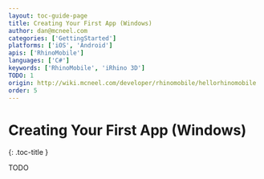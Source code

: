 ```yaml
---
layout: toc-guide-page
title: Creating Your First App (Windows)
author: dan@mcneel.com
categories: ['GettingStarted']
platforms: ['iOS', 'Android']
apis: ['RhinoMobile']
languages: ['C#']
keywords: ['RhinoMobile', 'iRhino 3D']
TODO: 1
origin: http://wiki.mcneel.com/developer/rhinomobile/hellorhinomobile
order: 5
---
```


# Creating Your First App (Windows)
{: .toc-title }

TODO
